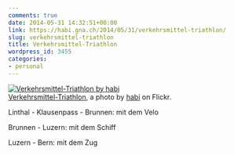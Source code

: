 ```yaml
---
comments: true
date: 2014-05-31 14:32:51+00:00
link: https://habi.gna.ch/2014/05/31/verkehrsmittel-triathlon/
slug: verkehrsmittel-triathlon
title: Verkehrsmittel-Triathlon
wordpress_id: 3455
categories:
- personal
---
```


[![Verkehrsmittel-Triathlon by habi](https://static.flickr.com/3714/14289500736_dd51d44be9.jpg)](https://www.flickr.com/photos/habi/14289500736/)  
[Verkehrsmittel-Triathlon](https://www.flickr.com/photos/habi/14289500736/), a photo by [habi](https://www.flickr.com/photos/habi/) on Flickr.


Linthal - Klausenpass - Brunnen: mit dem Velo  

Brunnen - Luzern: mit dem Schiff  

Luzern - Bern: mit dem Zug